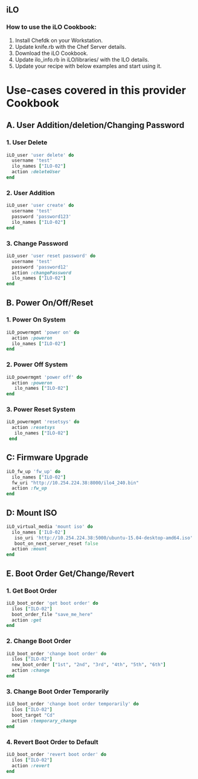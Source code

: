 ## iLO

### How to use the iLO Cookbook:
 1. Install Chefdk on your Workstation.
 2. Update knife.rb with the Chef Server details.
 3. Download the iLO Cookbook.
 4. Update ilo_info.rb in iLO/libraries/ with the ILO details.
 5. Update your recipe with below examples and start using it.


# Use-cases covered in this provider Cookbook
## A. User Addition/deletion/Changing Password

### 1. User Delete

```ruby
iLO_user 'user delete' do
  username 'test'
  ilo_names ["ILO-02"]
  action :deleteUser
end
```


### 2. User Addition

```ruby
iLO_user 'user create' do
  username 'test'
  password 'password123'
  ilo_names ["ILO-02"]
end
```


### 3. Change Password

```ruby
iLO_user 'user reset password' do
  username 'test'
  password 'password12'
  action :changePassword
  ilo_names ["ILO-02"]
end
```


## B. Power On/Off/Reset

### 1. Power On System

```ruby
iLO_powermgmt 'power on' do
  action :poweron
  ilo_names ["ILO-02"]
end
```


### 2. Power Off System

```ruby
iLO_powermgmt 'power off' do
  action :poweron
   ilo_names ["ILO-02"]
end
```


### 3. Power Reset System

```ruby
iLO_powermgmt 'resetsys' do
  action :resetsys
   ilo_names ["ILO-02"]
 end
```

## C: Firmware Upgrade

```ruby
iLO_fw_up 'fw_up' do
  ilo_names ["ILO-02"]
  fw_uri "http://10.254.224.38:8000/ilo4_240.bin"
  action :fw_up
end
```

## D: Mount ISO

```ruby
iLO_virtual_media 'mount iso' do
  ilo_names ['ILO-02']
   iso_uri 'http://10.254.224.38:5000/ubuntu-15.04-desktop-amd64.iso'
   boot_on_next_server_reset false
  action :mount
end
```

## E. Boot Order Get/Change/Revert

### 1. Get Boot Order

```ruby
iLO_boot_order 'get boot order' do
  ilos ["ILO-02"]
  boot_order_file "save_me_here"
  action :get
end
```


### 2. Change Boot Order

```ruby
iLO_boot_order 'change boot order' do
  ilos ["ILO-02"]
  new_boot_order ["1st", "2nd", "3rd", "4th", "5th", "6th"]
  action :change
end
```


### 3. Change Boot Order Temporarily

```ruby
iLO_boot_order 'change boot order temporarily' do
  ilos ["ILO-02"]
  boot_target "Cd"
  action :temporary_change
end
```


### 4. Revert Boot Order to Default

```ruby
iLO_boot_order 'revert boot order' do
  ilos ["ILO-02"]
  action :revert
end
```
